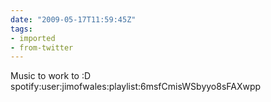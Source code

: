```yaml
---
date: "2009-05-17T11:59:45Z"
tags:
- imported
- from-twitter
---
```

Music to work to :D spotify:user:jimofwales:playlist:6msfCmisWSbyyo8sFAXwpp
